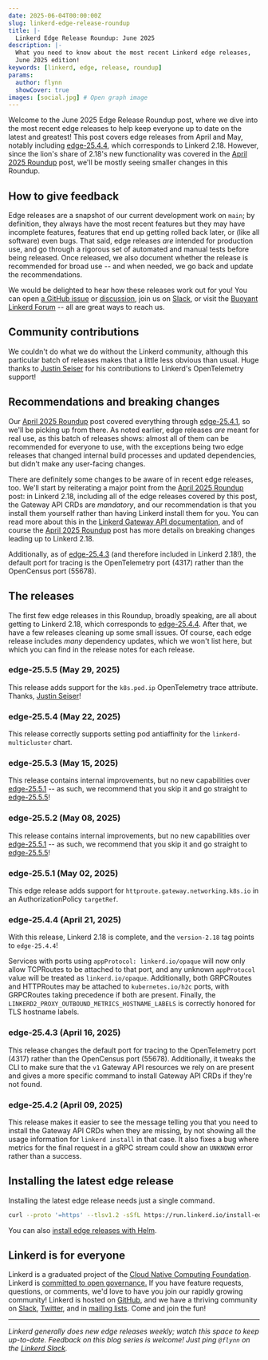 ```yaml
---
date: 2025-06-04T00:00:00Z
slug: linkerd-edge-release-roundup
title: |-
  Linkerd Edge Release Roundup: June 2025
description: |-
  What you need to know about the most recent Linkerd edge releases,
  June 2025 edition!
keywords: [linkerd, edge, release, roundup]
params:
  author: flynn
  showCover: true
images: [social.jpg] # Open graph image
---
```


Welcome to the June 2025 Edge Release Roundup post, where we dive into the
most recent edge releases to help keep everyone up to date on the latest and
greatest! This post covers edge releases from April and May, notably including
[edge-25.4.4], which corresponds to Linkerd 2.18. However, since the lion's
share of 2.18's new functionality was covered in the [April 2025 Roundup]
post, we'll be mostly seeing smaller changes in this Roundup.

## How to give feedback

Edge releases are a snapshot of our current development work on `main`; by
definition, they always have the most recent features but they may have
incomplete features, features that end up getting rolled back later, or (like
all software) even bugs. That said, edge releases _are_ intended for
production use, and go through a rigorous set of automated and manual tests
before being released. Once released, we also document whether the release is
recommended for broad use -- and when needed, we go back and update the
recommendations.

We would be delighted to hear how these releases work out for you! You can open
[a GitHub issue](https://github.com/linkerd/linkerd2/issues/) or
[discussion](https://github.com/linkerd/linkerd2/discussions/), join us on
[Slack](https://slack.linkerd.io), or visit the
[Buoyant Linkerd Forum](https://linkerd.buoyant.io) -- all are great ways to
reach us.

## Community contributions

We couldn't do what we do without the Linkerd community, although this
particular batch of releases makes that a little less obvious than usual. Huge
thanks to [Justin Seiser] for his contributions to Linkerd's
OpenTelemetry support!

[Justin Seiser]: https://github.com/jseiser

## Recommendations and breaking changes

Our [April 2025 Roundup] post covered everything through [edge-25.4.1], so
we'll be picking up from there. As noted earlier, edge releases _are_ meant
for real use, as this batch of releases shows: almost all of them can be
recommended for everyone to use, with the exceptions being two edge releases
that changed internal build processes and updated dependencies, but didn't
make any user-facing changes.

There are definitely some changes to be aware of in recent edge releases, too.
We'll start by reiterating a major point from the [April 2025 Roundup] post:
in Linkerd 2.18, including all of the edge releases covered by this post, the
Gateway API CRDs are _mandatory_, and our recommendation is that you install
them yourself rather than having Linkerd install them for you. You can read
more about this in the [Linkerd Gateway API documentation], and of course the
[April 2025 Roundup] post has more details on breaking changes leading up to
Linkerd 2.18.

Additionally, as of [edge-25.4.3] (and therefore included in Linkerd 2.18!),
the default port for tracing is the OpenTelemetry port (4317) rather than the
OpenCensus port (55678).

[April 2025 Roundup]: /2025/04/11/linkerd-edge-release-roundup/
[Linkerd Gateway API documentation]: /2/features/gateway-api/
[edge-25.4.1]: https://github.com/linkerd/linkerd2/releases/tag/edge-25.4.1
[edge-25.4.3]: https://github.com/linkerd/linkerd2/releases/tag/edge-25.4.3
[edge-25.4.4]: https://github.com/linkerd/linkerd2/releases/tag/edge-25.4.4
[edge-25.5.1]: https://github.com/linkerd/linkerd2/releases/tag/edge-25.5.1
[edge-25.5.5]: https://github.com/linkerd/linkerd2/releases/tag/edge-25.5.5

## The releases

The first few edge releases in this Roundup, broadly speaking, are all about
getting to Linkerd 2.18, which corresponds to [edge-25.4.4]. After that, we
have a few releases cleaning up some small issues. Of course, each edge
release includes _many_ dependency updates, which we won't list here, but which
you can find in the release notes for each release.

### edge-25.5.5 (May 29, 2025)

This release adds support for the `k8s.pod.ip` OpenTelemetry trace attribute.
Thanks, [Justin Seiser]!

### edge-25.5.4 (May 22, 2025)

This release correctly supports setting pod antiaffinity for the
`linkerd-multicluster` chart.

### edge-25.5.3 (May 15, 2025)

This release contains internal improvements, but no new capabilities over
[edge-25.5.1] -- as such, we recommend that you skip it and go straight to
[edge-25.5.5]!

### edge-25.5.2 (May 08, 2025)

This release contains internal improvements, but no new capabilities over
[edge-25.5.1] -- as such, we recommend that you skip it and go straight to
[edge-25.5.5]!

### edge-25.5.1 (May 02, 2025)

This edge release adds support for `httproute.gateway.networking.k8s.io` in an
AuthorizationPolicy `targetRef`.

### edge-25.4.4 (April 21, 2025)

With this release, Linkerd 2.18 is complete, and the `version-2.18` tag points
to `edge-25.4.4`!

Services with ports using `appProtocol: linkerd.io/opaque` will now only allow
TCPRoutes to be attached to that port, and any unknown `appProtocol` value
will be treated as `linkerd.io/opaque`. Additionally, both GRPCRoutes and
HTTPRoutes may be attached to  `kubernetes.io/h2c` ports, with GRPCRoutes
taking precedence if both are present. Finally, the
`LINKERD2_PROXY_OUTBOUND_METRICS_HOSTNAME_LABELS` is correctly honored for TLS
hostname labels.

### edge-25.4.3 (April 16, 2025)

This release changes the default port for tracing to the OpenTelemetry port
(4317) rather than the OpenCensus port (55678). Additionally, it tweaks the
CLI to make sure that the `v1` Gateway API resources we rely on are present
and gives a more specific command to install Gateway API CRDs if they're not
found.

### edge-25.4.2 (April 09, 2025)

This release makes it easier to see the message telling you that you need to
install the Gateway API CRDs when they are missing, by not showing all the
usage information for `linkerd install` in that case. It also fixes a bug
where metrics for the final request in a gRPC stream could show an `UNKNOWN`
error rather than a success.

## Installing the latest edge release

Installing the latest edge release needs just a single command.

```bash
curl --proto '=https' --tlsv1.2 -sSfL https://run.linkerd.io/install-edge | sh
```

You can also
[install edge releases with Helm](/2/tasks/install-helm/).

## Linkerd is for everyone

Linkerd is a graduated project of the
[Cloud Native Computing Foundation](https://cncf.io/). Linkerd is
[committed to open governance.](/2019/10/03/linkerds-commitment-to-open-governance/)
If you have feature requests, questions, or comments, we'd love to have you join
our rapidly growing community! Linkerd is hosted on
[GitHub](https://github.com/linkerd/), and we have a thriving community on
[Slack](https://slack.linkerd.io/), [Twitter](https://twitter.com/linkerd), and
in [mailing lists](/community/get-involved/). Come and join the fun!

---

_Linkerd generally does new edge releases weekly; watch this space to keep
up-to-date. Feedback on this blog series is welcome! Just ping `@flynn` on the
[Linkerd Slack](https://slack.linkerd.io)._
